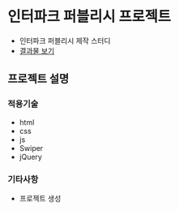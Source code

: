 # 인터파크 퍼블리시 프로젝트
- 인터파크 퍼블리시 제작 스터디
- [결과물 보기](https://)

## 프로젝트 설명
### 적용기술
- html
- css
- js
- Swiper
- jQuery

### 기타사항
- 프로젝트 생성
